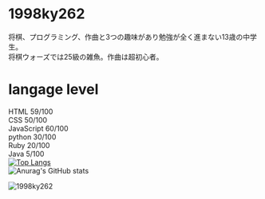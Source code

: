 # 1998ky262
将棋、プログラミング、作曲と3つの趣味があり勉強が全く進まない13歳の中学生。<br>
将棋ウォーズでは25級の雑魚。作曲は超初心者。<br>
# langage level
HTML 59/100<br>
CSS  50/100<br>
JavaScript 60/100<br>
python 30/100<br>
Ruby 20/100<br>
Java 5/100<br>
[![Top Langs](https://github-readme-stats.vercel.app/api/top-langs/?username=1998ky262&layout=compact)](https://github.com/anuraghazra/github-readme-stats)
<br>
![Anurag's GitHub stats](https://github-readme-stats.vercel.app/api?username=1998ky262)

<p align="left"> <img src="https://komarev.com/ghpvc/?username=1998ky262&label=Profile%20views&color=0e75b6&style=flat" alt="1998ky262"></p> 
